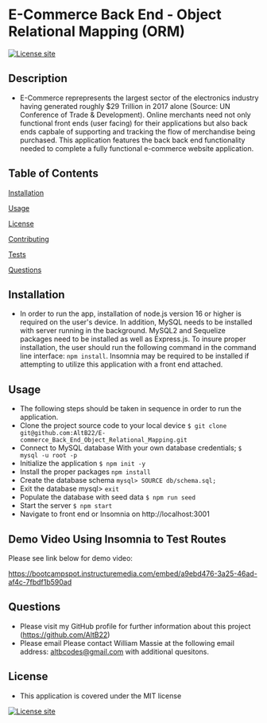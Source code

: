 # E-Commerce Back End - Object Relational Mapping (ORM)
  [![License site](https://img.shields.io/badge/License-MIT-blue.svg)](https://choosealicense.com/licenses/mit)

  ## Description
  - E-Commerce reprepresents the largest sector of the electronics industry having generated roughly $29 Trillion in 2017 alone (Source: UN Conference of Trade & Development). Online merchants need not only functional front ends (user facing) for their applications but also back ends capbale of supporting and tracking the flow of merchandise being purchased.  This application features the back back end functionality needed to complete a fully functional e-commerce website application.

  ## Table of Contents
  [Installation](#installation)

  [Usage](#usage)

  [License](#license)

  [Contributing](#contributing)

  [Tests](#tests)

  [Questions](#questions)

  ## Installation
  - In order to run the app, installation of node.js version 16 or higher is required on the user's device.  In addition, MySQL needs to be installed with server running in the background.  MySQL2 and Sequelize packages need to be installed as well as Express.js.  To insure proper installation, the user should run the following command in the command line interface: `npm install`.  Insomnia may be required to be installed if attempting to utilize this application with a front end attached.

  ## Usage
  - The following steps should be taken in sequence in order to run the application.
  - Clone the project source code to your local device `$ git clone git@github.com:AltB22/E-commerce_Back_End_Object_Relational_Mapping.git`
  - Connect to MySQL database With your own database credentials; `$ mysql -u root -p`
  - Initialize the application `$ npm init -y`
  - Install the proper packages   `npm install`
  - Create the database schema `mysql> SOURCE db/schema.sql;`
  - Exit the database mysql> `exit`
  - Populate the database with seed data `$ npm run seed`
  - Start the server `$ npm start`
  - Navigate to front end or Insomnia on http://localhost:3001

  ## Demo Video Using Insomnia to Test Routes

  Please see link below for demo video:

  https://bootcampspot.instructuremedia.com/embed/a9ebd476-3a25-46ad-af4c-7fbdf1b590ad

  ## Questions
  - Please visit my GitHub profile for further information about this project (https://github.com/AltB22)
  - Please email Please contact William Massie at the following email address: altbcodes@gmail.com with additional quesitons.
  ## License
  - This application is covered under the MIT license

  [![License site](https://img.shields.io/badge/License-MIT-blue.svg)](https://choosealicense.com/licenses/mit)

  